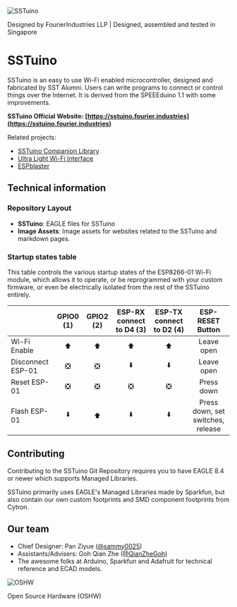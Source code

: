 ![SSTuino](https://github.com/sammy0025/SSTuino/raw/master/Image%20Assets/SSTuino.png)

Designed by FourierIndustries LLP | Designed, assembled and tested in Singapore

# SSTuino

SSTuino is an easy to use Wi-Fi enabled microcontroller, designed and fabricated by SST Alumni. Users can write programs to connect or control things over the Internet. It is derived from the SPEEEduino 1.1 with some improvements.

**SSTuino Official Website: [https://sstuino.fourier.industries](https://sstuino.fourier.industries)**

Related projects:

* [SSTuino Companion Library](https://github.com/d3lta-v/SSTuino_Companion)
* [Ultra Light Wi-Fi Interface](https://github.com/d3lta-v/ULWI)
* [ESPblaster](https://github.com/d3lta-v/ESPblaster)

## Technical information

### Repository Layout

* **SSTuino**: EAGLE files for SSTuino
* **Image Assets**: Image assets for websites related to the SSTuino and markdown pages.

### Startup states table

This table controls the various startup states of the ESP8266-01 Wi-Fi module, which allows it to operate, or be reprogrammed with your custom firmware, or even be electrically isolated from the rest of the SSTuino entirely.

|  | GPIO0 (1) | GPIO2 (2) | ESP-RX connect to D4 (3) | ESP-TX connect to D2 (4) | ESP-RESET Button |
|---------|:---------:|:---------:|:---------:|:---------:|:---------:|
| Wi-Fi Enable | ⬆️ | ⬆️ | ⬆️ | ⬆️ | Leave open |
| Disconnect ESP-01 | ❎ | ❎ | ⬇️ | ⬇️ | Leave open |
| Reset ESP-01 | ❎ | ❎ | ❎ | ❎ | Press down |
| Flash ESP-01 | ⬇️ | ⬆️ | ⬇️ | ⬇️ | Press down, set switches, release |

## Contributing

Contributing to the SSTuino Git Repository requires you to have EAGLE 8.4 or newer which supports Managed Libraries.

SSTuino primarily uses EAGLE's Managed Libraries made by Sparkfun, but also contain our own custom footprints and SMD component footprints from Cytron.

## Our team

* Chief Designer: Pan Ziyue ([@sammy0025](https://twitter.com/sammy0025))
* Assistants/Advisers: Goh Qian Zhe ([@QianZheGoh](https://twitter.com/QianZheGoh))
* The awesome folks at Arduino, Sparkfun and Adafruit for technical reference and ECAD models.

![OSHW](https://www.oshwa.org/wp-content/uploads/2014/03/oshw-logo-100-px.png)

Open Source Hardware (OSHW)
